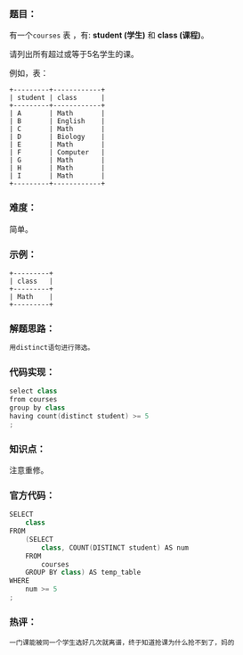### 题目：

有一个`courses` 表 ，有: **student (学生)** 和 **class (课程)**。

请列出所有超过或等于5名学生的课。

例如，表：

```
+---------+------------+
| student | class      |
+---------+------------+
| A       | Math       |
| B       | English    |
| C       | Math       |
| D       | Biology    |
| E       | Math       |
| F       | Computer   |
| G       | Math       |
| H       | Math       |
| I       | Math       |
+---------+------------+

```

### 难度：

简单。

### 示例：

```
+---------+
| class   |
+---------+
| Math    |
+---------+
```

### 解题思路：

```c++
用distinct语句进行筛选。
```

### 代码实现：

```c++
select class
from courses
group by class
having count(distinct student) >= 5
;
```

### 知识点：

注意重修。

### 官方代码：

```c++
SELECT
    class
FROM
    (SELECT
        class, COUNT(DISTINCT student) AS num
    FROM
        courses
    GROUP BY class) AS temp_table
WHERE
    num >= 5
;
```

### 热评：

```
一门课能被同一个学生选好几次就离谱，终于知道抢课为什么抢不到了，妈的
```

